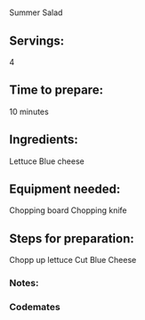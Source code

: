 # 
Summer Salad

## Servings: 
4

## Time to prepare:
10 minutes

## Ingredients:
Lettuce
Blue cheese

## Equipment needed:
Chopping board 
Chopping knife

## Steps for preparation:
Chopp up lettuce 
Cut Blue Cheese



### Notes:



### Codemates #
